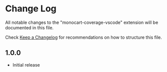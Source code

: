 # Change Log

All notable changes to the "monocart-coverage-vscode" extension will be documented in this file.

Check [Keep a Changelog](http://keepachangelog.com/) for recommendations on how to structure this file.

## 1.0.0

- Initial release